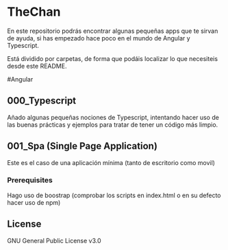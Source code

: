 # TheChan
En este repositorio podrás encontrar algunas pequeñas apps que te sirvan de ayuda, si has empezado hace poco en el mundo de Angular y Typescript.

Está dividido por carpetas, de forma que podáis localizar lo que necesiteis desde este README.

#Angular

## 000_Typescript

Añado algunas pequeñas nociones de Typescript, intentando hacer uso de las buenas prácticas y ejemplos para tratar de tener un código más limpio.

## 001_Spa (Single Page Application)

Este es el caso de una aplicación mínima (tanto de escritorio como movil)

### Prerequisites

Hago uso de boostrap (comprobar los scripts en index.html o en su defecto hacer uso de npm)

## License

GNU General Public License v3.0
